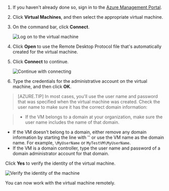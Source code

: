 ﻿<properties services="virtual-machines" title="How to Log on to a Virtual Machine Running Windows Server" authors="KBDAzure" solutions="" manager="timlt" editor="tysonn" />

1. If you haven't already done so, sign in to the [Azure Management Portal](http://manage.windowsazure.com).

2. Click **Virtual Machines**, and then select the appropriate virtual machine.

3. On the command bar, click **Connect**.

	![Log on to the virtual machine](./media/virtual-machines-log-on-win-server/connectwindows.png)

4. Click **Open** to use the Remote Desktop Protocol file that's automatically created for the virtual machine.
	
5. Click **Connect** to continue.

	![Continue with connecting](./media/virtual-machines-log-on-win-server/connectpublisher.png)

6. Type the credentials for the administrative account on the virtual machine, and then click **OK**. 

 >[AZURE.TIP] In most cases, you'll use the user name and password that was specified when the virtual machine was created. Check the user name to make sure it has the correct domain information:

>- If the VM belongs to a domain at your organization, make sure the user name includes the name of that domain.
- If the VM doesn't belong to a domain, either remove any domain information by starting the line with '\' or use the VM name as the domain name. For example, `\MyUserName` or `MyTestVM\MyUserName`. 
- If the VM is a domain controller, type the user name and password of a domain administrator account for that domain.

Click **Yes** to verify the identity of the virtual machine.

![Verify the identity of the machine](./media/virtual-machines-log-on-win-server/connectverify.png)

You can now work with the virtual machine remotely.
